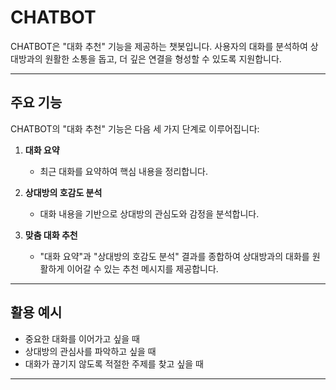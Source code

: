 # CHATBOT

CHATBOT은 "대화 추천" 기능을 제공하는 챗봇입니다.
사용자의 대화를 분석하여 상대방과의 원활한 소통을 돕고, 더 깊은 연결을 형성할 수 있도록 지원합니다.

------

## 주요 기능
CHATBOT의 "대화 추천" 기능은 다음 세 가지 단계로 이루어집니다:

1. **대화 요약**
   - 최근 대화를 요약하여 핵심 내용을 정리합니다.
   
2. **상대방의 호감도 분석**
   - 대화 내용을 기반으로 상대방의 관심도와 감정을 분석합니다.

3. **맞춤 대화 추천**
   - "대화 요약"과 "상대방의 호감도 분석" 결과를 종합하여
     상대방과의 대화를 원활하게 이어갈 수 있는 추천 메시지를 제공합니다.

------

## 활용 예시
- 중요한 대화를 이어가고 싶을 때
- 상대방의 관심사를 파악하고 싶을 때
- 대화가 끊기지 않도록 적절한 주제를 찾고 싶을 때

------

